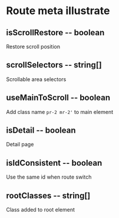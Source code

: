 # Route meta illustrate

## isScrollRestore -- boolean

Restore scroll position

## scrollSelectors -- string[]

Scrollable area selectors

## useMainToScroll -- boolean

Add class name `pr-2 mr-2'` to main element

## isDetail -- boolean

Detail page

## isIdConsistent -- boolean

Use the same id when route switch

## rootClasses -- string[]

Class added to root element
